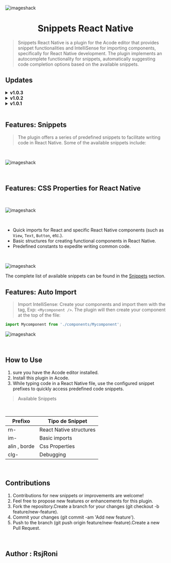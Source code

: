 ![imageshack](https://imageshack.com/i/pmztoO1Ej)
<br />

<h1 align="center">  Snippets React Native </h1>

> Snippets React Native is a plugin for the Acode editor that provides snippet functionalities and IntelliSense for importing components, specifically for React Native development. The plugin implements an autocomplete functionality for snippets, automatically suggesting code completion options based on the available snippets.

## Updates

<details>
   <summary><strong>v1.0.3</strong></summary>
   <ul>
       <li>Import IntelliSense</li>
       <li>Bug Fixes</li>
   </ul>
</details>

<details>
   <summary><strong>v1.0.2</strong></summary>
   <ul>
       <li>CSS Properties for React Native</li>
   </ul>
</details>

<details>
   <summary><strong>v1.0.1</strong></summary>
   <ul>
       <li>Snippets for React Native</li>
   </ul>
</details>

<br />

## Features: Snippets

> The plugin offers a series of predefined snippets to facilitate writing code in React Native. Some of the available snippets include:

<br />

![imageshack](https://imageshack.com/i/pok7wHIwj)

<br />

## Features: CSS Properties for React Native

<br />

![imageshack](https://imageshack.com/i/powcy42bj)

<br />

- Quick imports for React and specific React Native components (such as `View`, `Text`, `Button`, etc.).
- Basic structures for creating functional components in React Native.
- Predefined constants to expedite writing common code.

<br />

![imageshack](https://imageshack.com/i/pnPHx2zxj)

The complete list of available snippets can be found in the [Snippets](#snippets) section.

## Features: Auto Import

> Import IntelliSense: Create your components and import them with the tag, Exp: `<Mycomponent />`. The plugin will then create your component at the top of the file:

```js
import Mycomponent from './components/Mycomponent';
```

![imageshack](https://imageshack.com/i/pn28Bl1Gj)

<br />

## How to Use

1. sure you have the Acode editor installed.
2. Install this plugin in Acode.
3. While typing code in a React Native file, use the configured snippet prefixes to quickly access predefined code snippets.

> Available Snippets

<br />

| Prefixo      | Tipo de Snippet         |
| ------------ | ----------------------- |
| rn-          | React Native structures |
| im-          | Basic imports           |
| alin , borde | Css Properties          |
| clg-         | Debugging               |

<br />

## Contributions

1. Contributions for new snippets or improvements are welcome!
2. Feel free to propose new features or enhancements for this plugin.
3. Fork the repository.Create a branch for your changes (git checkout -b feature/new-feature).
4. Commit your changes (git commit -am 'Add new feature').
5. Push to the branch (git push origin feature/new-feature).Create a new Pull Request.

<br />

## Author : RsjRoni

<br />
